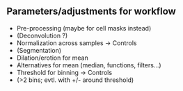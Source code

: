 ## Parameters/adjustments for workflow

- Pre-processing (maybe for cell masks instead)
- (Deconvolution ?)
- Normalization across samples -> Controls
- (Segmentation)
- Dilation/erotion for mean
- Alternatives for mean (median, functions, filters...)
- Threshold for binning -> Controls
- (>2 bins; evtl. with +/- around threshold)

